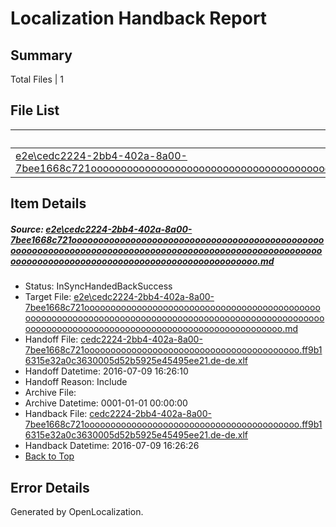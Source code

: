 # <a name='report-top'></a> Localization Handback Report

## Summary
 Total Files | 1

## File List
 Source File | Status | Details 
 ----------- | ------ | ------- 
 [e2e\cedc2224-2bb4-402a-8a00-7bee1668c721ooooooooooooooooooooooooooooooooooooooooooooooooooooooooooooooooooooooooooooooooooooooooooooooooooooooooooooooooooooooooooooooooooooooooooooooooooooooo.md](https://github.com/OpenLocalizationTestOrg/oltest/blob/83ccf603950b227d366b0c9363f1af4268610c7b/e2e/cedc2224-2bb4-402a-8a00-7bee1668c721ooooooooooooooooooooooooooooooooooooooooooooooooooooooooooooooooooooooooooooooooooooooooooooooooooooooooooooooooooooooooooooooooooooooooooooooooooooooo.md) | InSyncHandedBackSuccess | [Details](#91692cc45efcba9571b57332ebbd1fbf5ebae5092)

## Item Details
##### <a name='91692cc45efcba9571b57332ebbd1fbf5ebae5092'></a> Source: [e2e\cedc2224-2bb4-402a-8a00-7bee1668c721ooooooooooooooooooooooooooooooooooooooooooooooooooooooooooooooooooooooooooooooooooooooooooooooooooooooooooooooooooooooooooooooooooooooooooooooooooooooo.md](https://github.com/OpenLocalizationTestOrg/oltest/blob/83ccf603950b227d366b0c9363f1af4268610c7b/e2e/cedc2224-2bb4-402a-8a00-7bee1668c721ooooooooooooooooooooooooooooooooooooooooooooooooooooooooooooooooooooooooooooooooooooooooooooooooooooooooooooooooooooooooooooooooooooooooooooooooooooooo.md)
* Status: InSyncHandedBackSuccess
* Target File: [e2e\cedc2224-2bb4-402a-8a00-7bee1668c721ooooooooooooooooooooooooooooooooooooooooooooooooooooooooooooooooooooooooooooooooooooooooooooooooooooooooooooooooooooooooooooooooooooooooooooooooooooooo.md](https://github.com/OpenLocalizationTestOrg/oltest-dede-fly/blob/541282b21ca69a40a65ab2e1adcf234012c42259/e2e/cedc2224-2bb4-402a-8a00-7bee1668c721ooooooooooooooooooooooooooooooooooooooooooooooooooooooooooooooooooooooooooooooooooooooooooooooooooooooooooooooooooooooooooooooooooooooooooooooooooooooo.md)
* Handoff File: [cedc2224-2bb4-402a-8a00-7bee1668c721ooooooooooooooooooooooooooooooooooooooooo.ff9b16315e32a0c3630005d52b5925e45495ee21.de-de.xlf](https://github.com/OpenLocalizationTestOrg/olhandoff-e2e/blob/e9d53db00122706dba94893b1643d740b4ad194d/ol-handoff/OpenLocalizationTestOrg/oltest-dede-fly/ci/ht/cedc2224-2bb4-402a-8a00-7bee1668c721ooooooooooooooooooooooooooooooooooooooooo.ff9b16315e32a0c3630005d52b5925e45495ee21.de-de.xlf)
* Handoff Datetime: 2016-07-09 16:26:10
* Handoff Reason: Include
* Archive File: 
* Archive Datetime: 0001-01-01 00:00:00
* Handback File: [cedc2224-2bb4-402a-8a00-7bee1668c721ooooooooooooooooooooooooooooooooooooooooo.ff9b16315e32a0c3630005d52b5925e45495ee21.de-de.xlf](https://github.com/OpenLocalizationTestOrg/olhandback-e2e/blob/3b506e85739c681f6eff0b7cfdc4ff4008c0cb27/ol-handback/OpenLocalizationTestOrg/oltest-dede-fly/ci/ht/cedc2224-2bb4-402a-8a00-7bee1668c721ooooooooooooooooooooooooooooooooooooooooo.ff9b16315e32a0c3630005d52b5925e45495ee21.de-de.xlf)
* Handback Datetime: 2016-07-09 16:26:26
* [Back to Top](#report-top)


## Error Details

Generated by OpenLocalization.
